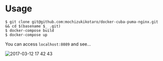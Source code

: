 # Usage

```
$ git clone git@github.com:mochizukikotaro/docker-cuba-puma-nginx.git && cd $(basename $_ .git)
$ docker-compose build
$ docker-compose up
```

You can access `localhost:8089` and see...

![2017-03-12 17 42 43](https://cloud.githubusercontent.com/assets/7911481/23830326/8fe51094-074b-11e7-878b-328be0d87521.png)
